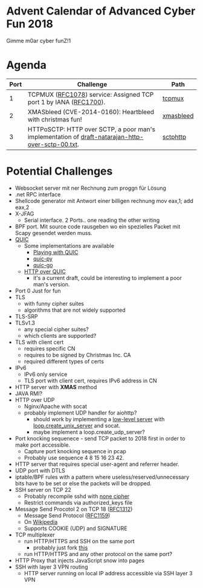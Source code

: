 # Advent Calendar of Advanced Cyber Fun 2018
Gimme m0ar cyber funZ!1

# Agenda

| Port | Challenge | Path |
| ---- | --------- | ---- |
| 1    | TCPMUX ([RFC1078](https://tools.ietf.org/html/rfc1078)) service: Assigned TCP port 1 by IANA ([RFC1700](https://tools.ietf.org/html/rfc1700)). | [tcpmux](tcpmux) 
| 2    | XMASbleed (CVE-2014-0160): Heartbleed with christmas fun! | [xmasbleed](xmasbleed)
| 3    | HTTPoSCTP: HTTP over SCTP, a poor man's implementation of [draft-natarajan-http-over-sctp-00.txt](https://tools.ietf.org/html/draft-natarajan-http-over-sctp-00). | [sctphttp](sctphttp)

# Potential Challenges

* Websocket server mit ner Rechnung zum proggn für Lösung
* .net RPC interface
* Shellcode generator mit Antwort einer billigen rechnung mov eax,1; add eax,2
* X-JFAG
  * Serial interface. 2 Ports.. one reading the other writing
* BPF port. Mit source code rausgeben wo ein spezielles Packet mit Scapy gesendet werden muss.
* [QUIC](https://ma.ttias.be/googles-quic-protocol-moving-web-tcp-udp/)
    * Some implementations are available
        * [Playing with QUIC](https://www.chromium.org/quic/playing-with-quic)
        * [quic-py](https://github.com/ZhukovAlexander/quic-py)
        * [quic-go](https://github.com/lucas-clemente/quic-go)
    * [HTTP over QUIC](https://tools.ietf.org/html/draft-ietf-quic-http-03)
        * it's a current draft, could be interesting to implement a poor man's version.
* Port 0 Just for fun
* TLS
    * with funny cipher suites
    * algorithms that are not widely supported
* TLS-SRP
* TLSv1.3
    * any special cipher suites?
    * which clients are supported?
* TLS with client cert
    * requires specific CN
    * requires to be signed by Christmas Inc. CA
    * required different types of certs
* IPv6
    * IPv6 only service
    * TLS port with client cert, requires IPv6 address in CN
* HTTP server with **XMAS** method
* JAVA RMI?
* HTTP over UDP
    * Nginx/Apache with socat
    * probably implement UDP handler for aiohttp?
        * should work by implementing a [low-level server](https://docs.aiohttp.org/en/stable/web_lowlevel.html#run-a-basic-low-level-server) with [loop.create_unix_server](https://docs.python.org/3/library/asyncio-eventloop.html#asyncio.loop.create_server) and socat.
        * maybe implement a loop.create_udp_server?
* Port knocking sequenece - send TCP packet to 2018 first in order to make port accessible.
    * Capture port knocking sequence in pcap
    * Probably use sequence 4 8 15 16 23 42.
* HTTP server that requires special user-agent and referrer header.
* UDP port with DTLS
* iptable/BPF rules with a pattern where useless/reserved/unnecessary bits have to be set or else the packets will be dropped.
* SSH server on TCP 22
    * Probably recompile sshd with [none cipher](https://serverfault.com/questions/116875/how-can-i-disable-encryption-on-openssh/606367#606367)
    * Restrict commands via authorized_keys file
* Message Send Procotol 2 on TCP 18 ([RFC1312](https://tools.ietf.org/html/rfc1312))
    * Message Send Protocol ([RFC1159](https://tools.ietf.org/html/rfc1159))
    * On [Wikipedia](https://en.wikipedia.org/wiki/Message_Send_Protocol)
    * Supports COOKIE (UDP) and SIGNATURE
* TCP multiplexer
    * run HTTP/HTTPS and SSH on the same port
        * probably just fork [this](https://github.com/draplater/tcpmux)
    * run HTTP/HTTPS and any other protocol on the same port?
* HTTP Proxy that injects JavaScript snow into pages
* SSH with layer 3 VPN routing
    * HTTP server running on local IP address accessible via SSH layer 3 VPN